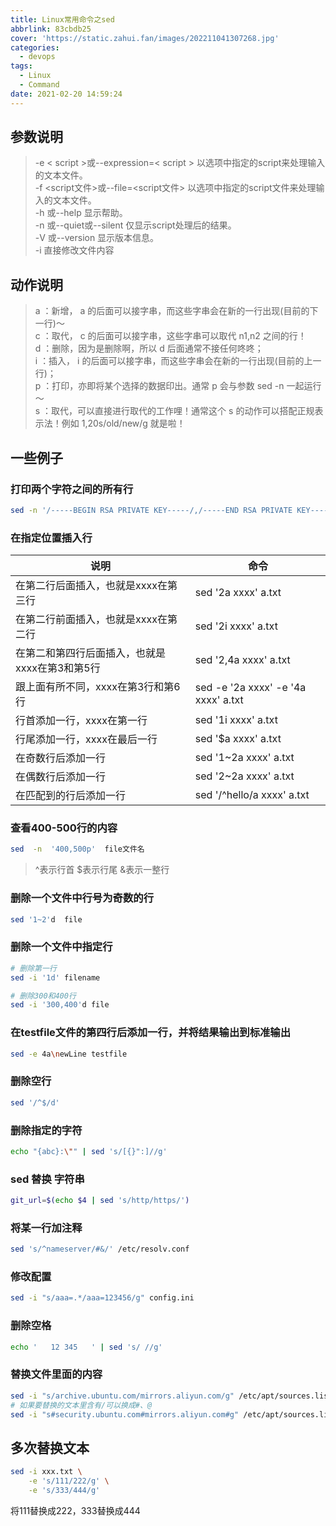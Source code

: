 ```yaml
---
title: Linux常用命令之sed
abbrlink: 83cbdb25
cover: 'https://static.zahui.fan/images/202211041307268.jpg'
categories:
  - devops
tags:
  - Linux
  - Command
date: 2021-02-20 14:59:24
---
```


## 参数说明

> -e  < script >或--expression=< script > 以选项中指定的script来处理输入的文本文件。  
-f  <script文件>或--file=<script文件> 以选项中指定的script文件来处理输入的文本文件。  
-h  或--help 显示帮助。  
-n  或--quiet或--silent 仅显示script处理后的结果。  
-V  或--version 显示版本信息。  
-i  直接修改文件内容  

## 动作说明

> a ：新增， a 的后面可以接字串，而这些字串会在新的一行出现(目前的下一行)～  
c ：取代， c 的后面可以接字串，这些字串可以取代 n1,n2 之间的行！  
d ：删除，因为是删除啊，所以 d 后面通常不接任何咚咚；  
i ：插入， i 的后面可以接字串，而这些字串会在新的一行出现(目前的上一行)；  
p ：打印，亦即将某个选择的数据印出。通常 p 会与参数 sed -n 一起运行～  
s ：取代，可以直接进行取代的工作哩！通常这个 s 的动作可以搭配正规表示法！例如 1,20s/old/new/g 就是啦！  

## 一些例子

### 打印两个字符之间的所有行

```bash
sed -n '/-----BEGIN RSA PRIVATE KEY-----/,/-----END RSA PRIVATE KEY-----/p' ~/.ssh/id_rsa
```

### 在指定位置插入行

| 说明                                           | 命令                                |
| ---------------------------------------------- | ----------------------------------- |
| 在第二行后面插入，也就是xxxx在第三行           | sed '2a xxxx' a.txt                 |
| 在第二行前面插入，也就是xxxx在第二行           | sed '2i xxxx' a.txt                 |
| 在第二和第四行后面插入，也就是xxxx在第3和第5行 | sed '2,4a xxxx' a.txt               |
| 跟上面有所不同，xxxx在第3行和第6行             | sed -e '2a xxxx' -e '4a xxxx' a.txt |
| 行首添加一行，xxxx在第一行                     | sed '1i xxxx' a.txt                 |
| 行尾添加一行，xxxx在最后一行                   | sed '$a xxxx' a.txt                 |
| 在奇数行后添加一行                             | sed '1~2a xxxx' a.txt               |
| 在偶数行后添加一行                             | sed '2~2a xxxx' a.txt               |
| 在匹配到的行后添加一行                         | sed '/^hello/a xxxx' a.txt          |

### 查看400-500行的内容

```bash
sed  -n  '400,500p'  file文件名
```

> ^表示行首
  $表示行尾
  &表示一整行

### 删除一个文件中行号为奇数的行

```bash
sed '1~2'd  file
```

### 删除一个文件中指定行

```bash
# 删除第一行
sed -i '1d' filename

# 删除300和400行
sed -i '300,400'd file
```

### 在testfile文件的第四行后添加一行，并将结果输出到标准输出

```bash
sed -e 4a\newLine testfile
```

### 删除空行

```bash
sed '/^$/d'
```

### 删除指定的字符

```bash
echo "{abc}:\"" | sed 's/[{}":]//g'
```

### sed 替换 字符串

```bash
git_url=$(echo $4 | sed 's/http/https/')
```

### 将某一行加注释

```bash
sed 's/^nameserver/#&/' /etc/resolv.conf
```

### 修改配置

```bash
sed -i "s/aaa=.*/aaa=123456/g" config.ini
```

### 删除空格

```bash
echo '   12 345   ' | sed 's/ //g'
```

### 替换文件里面的内容

```bash
sed -i "s/archive.ubuntu.com/mirrors.aliyun.com/g" /etc/apt/sources.list
# 如果要替换的文本里含有/可以换成#、@
sed -i "s#security.ubuntu.com#mirrors.aliyun.com#g" /etc/apt/sources.list
```


## 多次替换文本

```bash
sed -i xxx.txt \
    -e 's/111/222/g' \
    -e 's/333/444/g'
```

将111替换成222，333替换成444

